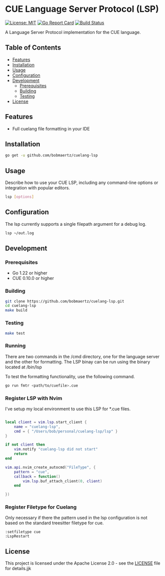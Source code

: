 # CUE Language Server Protocol (LSP)

[![License: MIT](https://img.shields.io/badge/License-MIT-yellow.svg)](https://opensource.org/licenses/MIT)
[![Go Report Card](https://goreportcard.com/badge/github.com/bobmaertz/cuelang-lsp)](https://goreportcard.com/report/github.com/bobmaertz/cuelang-lsp)
[![Build Status](https://github.com/bobmaertz/cuelang-lsp/workflows/Build/badge.svg)](https://github.com/bobmaertz/cuelang-lsp/actions)

A Language Server Protocol implementation for the CUE language.

## Table of Contents

- [Features](#features)
- [Installation](#installation)
- [Usage](#usage)
- [Configuration](#configuration)
- [Development](#development)
  - [Prerequisites](#prerequisites)
  - [Building](#building)
  - [Testing](#testing)
- [License](#license)

## Features

- Full cuelang file formatting in your IDE

## Installation

```bash
go get -u github.com/bobmaertz/cuelang-lsp
```

## Usage

Describe how to use your CUE LSP, including any command-line options or integration with popular editors.

```bash
lsp [options]
```

## Configuration

The lsp currently supports a single filepath argument for a debug log. 
```bash 
lsp ~/out.log
```

## Development

### Prerequisites

- Go 1.22 or higher
- CUE 0.10.0 or higher

### Building

```bash
git clone https://github.com/bobmaertz/cuelang-lsp.git
cd cuelang-lsp
make build
```

### Testing

```bash
make test
```

### Running 

There are two commands in the /cmd directory, one for the language server and the other for formatting. The LSP binay can be run using the binary located at /bin/lsp 

To test the formatting functionality, use the following command. 
```bash 
go run fmtr <path/to/cuefile>.cue 
```

### Register LSP with Nvim 
I've setup my local environment to use this LSP for *.cue files. 

```lua

local client = vim.lsp.start_client {
    name = "cuelang-lsp",
    cmd = { "/Users/bob/personal/cuelang-lsp/lsp" }
}

if not client then
    vim.notify "cuelang-lsp did not start"
    return
end

vim.api.nvim_create_autocmd("FileType", {
    pattern = "cue",
    callback = function()
        vim.lsp.buf_attach_client(0, client)
    end

})

```


### Register Filetype for Cuelang 
Only necessary if there the pattern used in the lsp configuration is not based on the standard treesitter filetype for cue.  

```
:setfiletype cue 
:LspRestart
```
## License

This project is licensed under the Apache License 2.0 - see the [LICENSE](LICENSE) file for details.jjk
